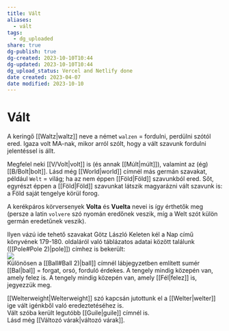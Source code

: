 ```yaml
---
title: Vált
aliases:
  - vált
tags:
  - dg_uploaded
share: true
dg-publish: true
dg-created: 2023-10-10T10:44
dg-updated: 2023-10-10T10:44
dg_upload_status: Vercel and Netlify done
date created: 2023-04-07
date modified: 2023-10-10
---
```


# Vált

A keringő [[Waltz\|waltz]] neve a német `walzen` = fordulni, perdülni szótól ered. Igaza volt MA-nak, mikor arról szólt, hogy a vált szavunk fordulni jelentéssel is állt.  

Megfelel neki [[V/Volt\|volt]] is (és annak [[Múlt\|múlt]]), valamint az (ég)[[B/Bolt\|bolt]]. Lásd még [[World\|world]] címnél más germán szavakat, például `Welt` = világ; ha az nem éppen [[Föld\|Föld]] szavunkból ered. Sőt, egyrészt éppen a [[Föld\|Föld]] szavunkat látszik magyarázni vált szavunk is: a Föld saját tengelye körül forog.  

A kerékpáros körversenyek **Volta** és **Vuelta** nevei is így érthetők meg (persze a latin `volvere` szó nyomán eredőnek veszik, míg a Welt szót külön germán eredetűnek veszik).  

Ilyen vázú ide tehető szavakat Götz László Keleten kél a Nap című könyvének 179-180. oldaláról való táblázatos adatai között találunk ([[Pole#Pole 2)\|pole]]) címhez is bekerült:  
![](assets/Vált_image1.png)  
Különösen a [[Ball#Ball 2)\|ball]] címnél lábjegyzetben említett sumér [[Bal\|bal]] = forgat, orsó, forduló érdekes. A tengely mindig közepén van, amely felez is. A tengely mindig közepén van, amely [[Fél\|felez]] is, jegyezzük meg.  

[[Welterweight\|Welterweight]] szó kapcsán jutottunk el a [[Welter\|welter]] ige vált igénkből való eredeztetéséhez is.  
Vált szóba került legutóbb [[Guile\|guile]] címnél is.  
Lásd még [[Változó várak\|változó várak]].  